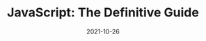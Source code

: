 ---
date: 2021-10-26
dateYear: 2021
isbn: 9781491951989
title: "JavaScript: The Definitive Guide"
description: "For web developers and other programmers interested in using JavaScript, this bestselling book provides the most comprehensive JavaScript material on the market. The seventh edition represents a significant update, with new information for ECMAScript 2020, and new chapters on language-specific features. JavaScript: The Definitive Guide is ideal for experienced programmers who want to learn the programming language of the web, and for current JavaScript programmers who want to master it."
cover: cover-javascript-the-definitive-guide.jpeg
coverGoogle: https://books.google.com/books/content?id=NPbkDwAAQBAJ&printsec=frontcover&img=1&zoom=1&edge=curl&source=gbs_api
pageCount: 807
authors: David Flanagan
publishers: O'Reilly Media, Inc
published: 2020-05-14
publishedYear: 2020
shelves:
- non-fiction
- reference
reference: true
skills:
- javascript
portfolioFeature: true
---